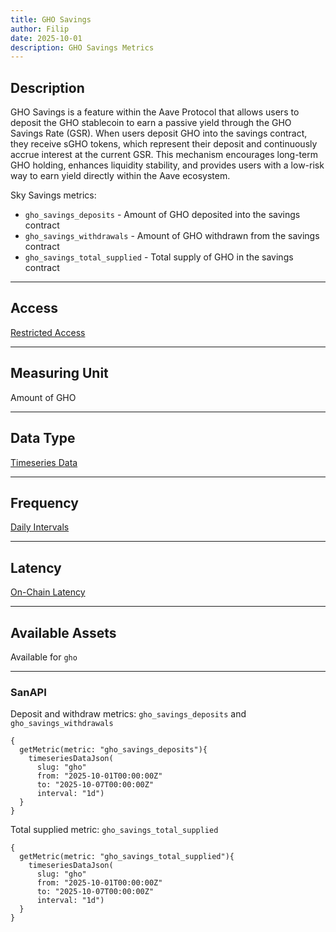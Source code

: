 ```yaml
---
title: GHO Savings
author: Filip
date: 2025-10-01
description: GHO Savings Metrics
---
```


## Description
GHO Savings is a feature within the Aave Protocol that allows users to deposit the GHO 
stablecoin to earn a passive yield through the GHO Savings Rate (GSR). When users deposit 
GHO into the savings contract, they receive sGHO tokens, which represent their deposit 
and continuously accrue interest at the current GSR. This mechanism encourages long-term 
GHO holding, enhances liquidity stability, and provides users with a low-risk way to earn 
yield directly within the Aave ecosystem.

Sky Savings metrics:
* `gho_savings_deposits` - Amount of GHO deposited into the savings contract
* `gho_savings_withdrawals` - Amount of GHO withdrawn from the savings contract
* `gho_savings_total_supplied` - Total supply of GHO in the savings contract

---

## Access

[Restricted Access](/metrics/details/access#restricted-access)

---

## Measuring Unit

Amount of GHO

---

## Data Type

[Timeseries Data](/metrics/details/data-type#timeseries-data)

---

## Frequency

[Daily Intervals](/metrics/details/frequency#daily-frequency)

---

## Latency

[On-Chain Latency](/metrics/details/latency#on-chain-latency)

---

## Available Assets

Available for `gho`

---

### SanAPI

Deposit and withdraw metrics: `gho_savings_deposits` and `gho_savings_withdrawals`

```graphql-explorer
{
  getMetric(metric: "gho_savings_deposits"){
    timeseriesDataJson(
      slug: "gho"
      from: "2025-10-01T00:00:00Z"
      to: "2025-10-07T00:00:00Z"
      interval: "1d")
  }
}
```

Total supplied metric: `gho_savings_total_supplied`

```graphql-explorer
{
  getMetric(metric: "gho_savings_total_supplied"){
    timeseriesDataJson(
      slug: "gho"
      from: "2025-10-01T00:00:00Z"
      to: "2025-10-07T00:00:00Z"
      interval: "1d")
  }
}
```
